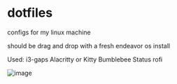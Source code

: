 # dotfiles

configs for my linux machine

should be drag and drop with a fresh endeavor os install

Used:
i3-gaps
Alacritty or Kitty
Bumblebee Status
rofi

![image](https://user-images.githubusercontent.com/68921974/176728932-afff2108-54d7-4955-aa44-020217bbe089.png)
